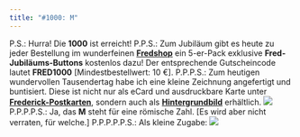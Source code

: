 ```yaml
---
title: "#1000: M"
---
```


P.S.: 
Hurra! Die <strong>1000</strong> ist erreicht!
P.P.S.:
Zum Jubiläum gibt es heute zu jeder Bestellung im wunderfeinen <a href=""><strong>Fredshop</strong></a> ein 5-er-Pack exklusive <strong>Fred-Jubiläums-Buttons</strong> kostenlos dazu! Der entsprechende Gutscheincode lautet <strong>FRED1000</strong> [Mindestbestellwert: 10 €].
P.P.P.S.:
Zum heutigen wundervollen Tausendertag habe ich eine kleine Zeichnung angefertigt und buntisiert. Diese ist nicht nur als eCard und ausdruckbare Karte unter <a href="http://www.fonflatter.de/karten"><strong>Frederick-Postkarten</strong></a>, sondern auch als <a href="http://www.fonflatter.de/hintergrundbilder"><strong>Hintergrundbild</strong></a> erhältlich.
<img src="http://www.fonflatter.de/_ecards/_ecard_images/fred1000_400b.jpg">
P.P.P.P.S.:
Ja, das <strong>M</strong> steht für eine römische Zahl. [Es wird aber nicht verraten, für welche.]
P.P.P.P.P.S.: Als kleine Zugabe:
<a href="http://www.fonflatter.de/_ecards/ecard_form.php?pic=fred_m.gif"><img src="http://www.fonflatter.de/bilder/fred_m.gif"></a>

